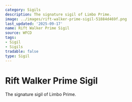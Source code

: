 ```yaml
---
category: Sigils
description: The signature sigil of Limbo Prime.
image: ../images/rift-walker-prime-sigil-51884d469f.png
last_updated: '2025-09-17'
name: Rift Walker Prime Sigil
source: WFCD
tags:
- Sigil
- Sigils
tradable: false
type: Sigil
---
```


# Rift Walker Prime Sigil

The signature sigil of Limbo Prime.

